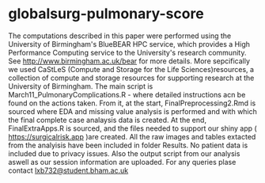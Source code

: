 # globalsurg-pulmonary-score
The computations described in this paper were performed using the University of Birmingham's BlueBEAR HPC service, which provides a High Performance Computing service to the University's research community. See http://www.birmingham.ac.uk/bear for more details. More sepcifically we used CaStLeS (Compute and Storage for the Life Sciences)resources, a collection of compute and storage resources for supporting research at the University of Birmingham. 
The main script is March11_PulmonaryComplications.R - where detailed instructions acn be found on the actions taken. From it, at the start, FinalPreprocessing2.Rmd is sourced where EDA and missing value analysis is performed and with which the final complete case analaysis data is created. At the end, FinalExtraApps.R is sourced, and the files needed to support our shiny app ( https://surgicalrisk.app )are created. All the raw images and tables extacted from the analyisis have been included in folder Results. No patient data is included due to privacy issues. 
Also the output script from our analysis aswell as our session information are uploaded. 
For any queries plase contact lxb732@student.bham.ac.uk
